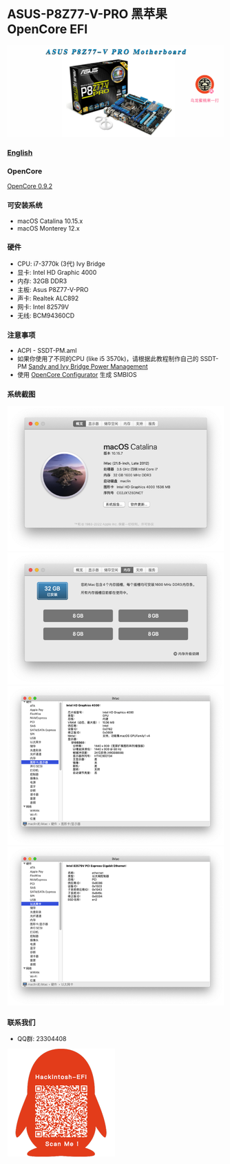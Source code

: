 # ASUS-P8Z77-V-PRO 黑苹果 OpenCore EFI

![image](ScreenShot/P8Z77VPRO.png)

### [English](https://github.com/hackintosh-efi/ASUS-P8Z77-V-PRO-OpenCore)

### OpenCore

[OpenCore 0.9.2](https://github.com/acidanthera/OpenCorePkg)

### 可安装系统

- macOS Catalina 10.15.x
- macOS Monterey 12.x

### 硬件

- CPU: i7-3770k (3代) Ivy Bridge
- 显卡: Intel HD Graphic 4000
- 内存: 32GB DDR3
- 主板: Asus P8Z77-V-PRO
- 声卡: Realtek ALC892
- 网卡: Intel 82579V
- 无线: BCM94360CD

### 注意事项
 - ACPI - SSDT-PM.aml
 - 如果你使用了不同的CPU (like i5 3570k)，请根据此教程制作自己的 SSDT-PM [Sandy and Ivy Bridge Power Management](https://dortania.github.io/OpenCore-Post-Install/universal/pm.html#sandy-and-ivy-bridge-power-management)  
 - 使用 [OpenCore Configurator](https://mackie100projects.altervista.org/opencore-configurator/) 生成 SMBIOS
 
### 系统截图
![image](ScreenShot/01.png)
![image](ScreenShot/02.png)
![image](ScreenShot/03.png)
![image](ScreenShot/04.png)


### 联系我们 

- QQ群: 23304408

![image](ScreenShot/QRCode.png)